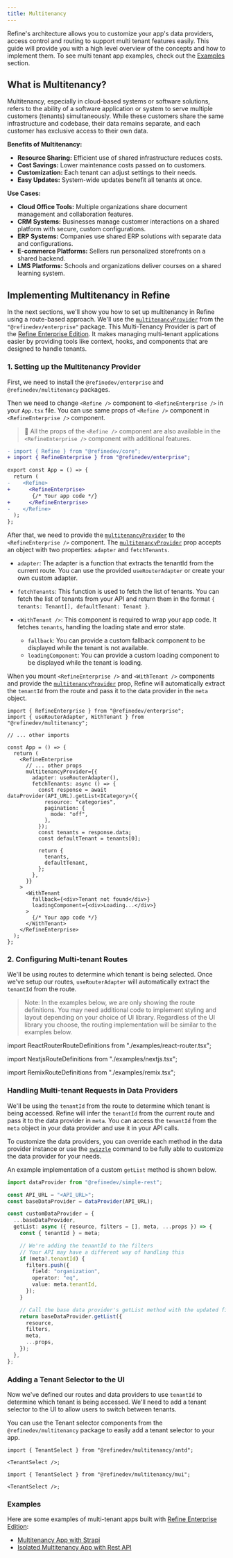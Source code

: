 ```yaml
---
title: Multitenancy
---
```


Refine's architecture allows you to customize your app's data providers, access control and routing to support multi tenant features easily. This guide will provide you with a high level overview of the concepts and how to implement them. To see multi tenant app examples, check out the [Examples](#examples) section.

## What is Multitenancy?

Multitenancy, especially in cloud-based systems or software solutions, refers to the ability of a software application or system to serve multiple customers (tenants) simultaneously. While these customers share the same infrastructure and codebase, their data remains separate, and each customer has exclusive access to their own data.

**Benefits of Multitenancy:**

- **Resource Sharing:** Efficient use of shared infrastructure reduces costs.
- **Cost Savings:** Lower maintenance costs passed on to customers.
- **Customization:** Each tenant can adjust settings to their needs.
- **Easy Updates:** System-wide updates benefit all tenants at once.

**Use Cases:**

- **Cloud Office Tools:** Multiple organizations share document management and collaboration features.
- **CRM Systems:** Businesses manage customer interactions on a shared platform with secure, custom configurations.
- **ERP Systems:** Companies use shared ERP solutions with separate data and configurations.
- **E-commerce Platforms:** Sellers run personalized storefronts on a shared backend.
- **LMS Platforms:** Schools and organizations deliver courses on a shared learning system.

## Implementing Multitenancy in Refine

In the next sections, we'll show you how to set up multitenancy in Refine using a route-based approach. We'll use the [`multitenancyProvider`](/docs/enterprise-edition/multitenancy/) from the `"@refinedev/enterprise"` package. This Multi-Tenancy Provider is part of the [Refine Enterprise Edition](https://refine.dev/enterprise/). It makes managing multi-tenant applications easier by providing tools like context, hooks, and components that are designed to handle tenants.

### 1. Setting up the Multitenancy Provider

First, we need to install the `@refinedev/enterprise` and `@refinedev/multitenancy` packages.

<InstallPackagesCommand args="@refinedev/enterprise @refinedev/multitenancy"/>

Then we need to change `<Refine />` component to `<RefineEnterprise />` in your `App.tsx` file. You can use same props of `<Refine />` component in `<RefineEnterprise />` component.

> 🚨 All the props of the `<Refine />` component are also available in the `<RefineEnterprise />` component with additional features.

```diff
- import { Refine } from "@refinedev/core";
+ import { RefineEnterprise } from "@refinedev/enterprise";

export const App = () => {
  return (
-    <Refine>
+      <RefineEnterprise>
        {/* Your app code */}
+      </RefineEnterprise>
-    </Refine>
  );
};
```

After that, we need to provide the [`multitenancyProvider`](/docs/enterprise-edition/multitenancy/) to the `<RefineEnterprise />` component. The [`multitenancyProvider`](/docs/enterprise-edition/multitenancy/) prop accepts an object with two properties: `adapter` and `fetchTenants`.

- `adapter`: The adapter is a function that extracts the tenantId from the current route. You can use the provided `useRouterAdapter` or create your own custom adapter.

- `fetchTenants`: This function is used to fetch the list of tenants. You can fetch the list of tenants from your API and return them in the format `{ tenants: Tenant[], defaultTenant: Tenant }`.

- `<WithTenant />`: This component is required to wrap your app code. It fetches `tenants`, handling the loading state and error state.
  - `fallback`: You can provide a custom fallback component to be displayed while the tenant is not available.
  - `loadingComponent`: You can provide a custom loading component to be displayed while the tenant is loading.

When you mount `<RefineEnterprise />` and `<WithTenant />` components and provide the [`multitenancyProvider`](/docs/enterprise-edition/multitenancy/) prop, Refine will automatically extract the `tenantId` from the route and pass it to the data provider in the `meta` object.

```tsx
import { RefineEnterprise } from "@refinedev/enterprise";
import { useRouterAdapter, WithTenant } from "@refinedev/multitenancy";

// ... other imports

const App = () => {
  return (
    <RefineEnterprise
      // ... other props
      multitenancyProvider={{
        adapter: useRouterAdapter(),
        fetchTenants: async () => {
          const response = await dataProvider(API_URL).getList<ICategory>({
            resource: "categories",
            pagination: {
              mode: "off",
            },
          });
          const tenants = response.data;
          const defaultTenant = tenants[0];

          return {
            tenants,
            defaultTenant,
          };
        },
      }}
    >
      <WithTenant
        fallback={<div>Tenant not found</div>}
        loadingComponent={<div>Loading...</div>}
      >
        {/* Your app code */}
      </WithTenant>
    </RefineEnterprise>
  );
};
```

### 2. Configuring Multi-tenant Routes

We'll be using routes to determine which tenant is being selected. Once we've setup our routes, `useRouterAdapter` will automatically extract the `tenantId` from the route.

> Note: In the examples below, we are only showing the route definitions. You may need additional code to implement styling and layout depending on your choice of UI library. Regardless of the UI library you choose, the routing implementation will be similar to the examples below.

<Tabs wrapContent={false}>

<TabItem value="React Router Dom">

import ReactRouterRouteDefinitions from "./examples/react-router.tsx";

<ReactRouterRouteDefinitions />

</TabItem>

<TabItem value="Next.js">

import NextjsRouteDefinitions from "./examples/nextjs.tsx";

<NextjsRouteDefinitions />

</TabItem>

<TabItem value="Remix">

import RemixRouteDefinitions from "./examples/remix.tsx";

<RemixRouteDefinitions />

</TabItem>

</Tabs>

### Handling Multi-tenant Requests in Data Providers

We'll be using the `tenantId` from the route to determine which tenant is being accessed. Refine will infer the `tenantId` from the current route and pass it to the data provider in `meta`. You can access the `tenantId` from the `meta` object in your data provider and use it in your API calls.

To customize the data providers, you can override each method in the data provider instance or use the [`swizzle`](/docs/packages/cli/#swizzle) command to be fully able to customize the data provider for your needs.

An example implementation of a custom `getList` method is shown below.

```ts
import dataProvider from "@refinedev/simple-rest";

const API_URL = "<API_URL>";
const baseDataProvider = dataProvider(API_URL);

const customDataProvider = {
  ...baseDataProvider,
  getList: async ({ resource, filters = [], meta, ...props }) => {
    const { tenantId } = meta;

    // We're adding the tenantId to the filters
    // Your API may have a different way of handling this
    if (meta?.tenantId) {
      filters.push({
        field: "organization",
        operator: "eq",
        value: meta.tenantId,
      });
    }

    // Call the base data provider's getList method with the updated filters
    return baseDataProvider.getList({
      resource,
      filters,
      meta,
      ...props,
    });
  },
};
```

### Adding a Tenant Selector to the UI

Now we've defined our routes and data providers to use `tenantId` to determine which tenant is being accessed. We'll need to add a tenant selector to the UI to allow users to switch between tenants.

You can use the Tenant selector components from the `@refinedev/multitenancy` package to easily add a tenant selector to your app.

<Tabs wrapContent={false}>

<TabItem value="Ant Design">

```tsx
import { TenantSelect } from "@refinedev/multitenancy/antd";

<TenantSelect />;
```

</TabItem>

<TabItem value="Material UI">

```tsx
import { TenantSelect } from "@refinedev/multitenancy/mui";

<TenantSelect />;
```

</TabItem>

</Tabs>

### Examples

Here are some examples of multi-tenant apps built with [Refine Enterprise Edition](https://refine.dev/enterprise/):

- [Multitenancy App with Strapi](https://refine.dev/templates/multitenancy-strapi/)
- [Isolated Multitenancy App with Rest API](https://multitenancy-isolated.netlify.app/)
